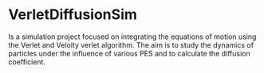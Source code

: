 # VerletDiffusionSim
Is a simulation project focused on integrating the equations of motion using the Verlet and Veloity verlet algorithm. The aim is to study the dynamics of particles under the influence of various PES and to calculate the diffusion coefficient.
